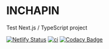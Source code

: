 # INCHAPIN

Test Next.js / TypeScript project

[![Netlify Status](https://api.netlify.com/api/v1/badges/be317e9f-e74d-4c73-a86a-39025a6370f1/deploy-status)](https://app.netlify.com/sites/inchapin/deploys)
[![ci](https://github.com/ivankprod/inchapin/actions/workflows/ci.yml/badge.svg)](https://github.com/ivankprod/inchapin/actions/workflows/ci.yml)
[![Codacy Badge](https://app.codacy.com/project/badge/Grade/870315157d3e46b88175c109fe1c1473)](https://app.codacy.com/gh/ivankprod/inchapin/dashboard?utm_source=gh&utm_medium=referral&utm_content=&utm_campaign=Badge_grade)
